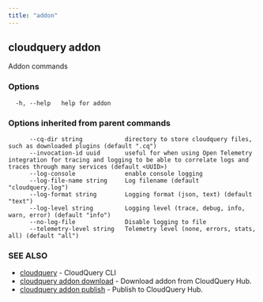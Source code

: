 ```yaml
---
title: "addon"
---
```

## cloudquery addon

Addon commands

### Options

```
  -h, --help   help for addon
```

### Options inherited from parent commands

```
      --cq-dir string            directory to store cloudquery files, such as downloaded plugins (default ".cq")
      --invocation-id uuid       useful for when using Open Telemetry integration for tracing and logging to be able to correlate logs and traces through many services (default <UUID>)
      --log-console              enable console logging
      --log-file-name string     Log filename (default "cloudquery.log")
      --log-format string        Logging format (json, text) (default "text")
      --log-level string         Logging level (trace, debug, info, warn, error) (default "info")
      --no-log-file              Disable logging to file
      --telemetry-level string   Telemetry level (none, errors, stats, all) (default "all")
```

### SEE ALSO

* [cloudquery](/docs/reference/cli/cloudquery)	 - CloudQuery CLI
* [cloudquery addon download](/docs/reference/cli/cloudquery_addon_download)	 - Download addon from CloudQuery Hub.
* [cloudquery addon publish](/docs/reference/cli/cloudquery_addon_publish)	 - Publish to CloudQuery Hub.

